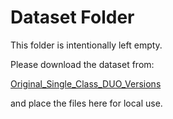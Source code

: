# Dataset Folder

This folder is intentionally left empty.

Please download the dataset from:

[Original_Single_Class_DUO_Versions](https://drive.google.com/file/d/1VdRyck1fK5aCPd_dkm6vB8D78gtPnTRf/view?usp=sharing)

and place the files here for local use.

